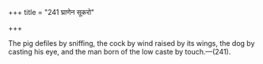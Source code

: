 +++
title = "241 घ्राणेन सूकरो"

+++

The pig defiles by sniffing, the cock by wind raised by its wings, the dog by casting his eye, and the man born of the low caste by touch.—(241).